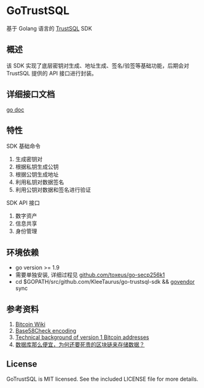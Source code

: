 # GoTrustSQL
基于 Golang 语言的 [TrustSQL](https://trustsql.qq.com/) SDK
## 概述
该 SDK 实现了底层密钥对生成、地址生成、签名/验签等基础功能，后期会对 TrustSQL 提供的 API 接口进行封装。
## 详细接口文档
[go doc](https://godoc.org/github.com/KleeTaurus/go-trustsql-sdk)
## 特性
SDK 基础命令
1. 生成密钥对
2. 根据私钥生成公钥
3. 根据公钥生成地址
4. 利用私钥对数据签名
5. 利用公钥对数据和签名进行验证

SDK API 接口
1. 数字资产
2. 信息共享
3. 身份管理
## 环境依赖
* go version >= 1.9
* 需要单独安装, 详细过程见 [github.com/toxeus/go-secp256k1](https://github.com/toxeus/go-secp256k1)
* cd $GOPATH/src/github.com/KleeTaurus/go-trustsql-sdk && [govendor](https://github.com/kardianos/govendor) sync
## 参考资料
1. [Bitcoin Wiki](https://en.bitcoin.it/wiki/Main_Page)
2. [Base58Check encoding](https://en.bitcoin.it/wiki/Base58Check_encoding)
3. [Technical background of version 1 Bitcoin addresses](https://en.bitcoin.it/wiki/Technical_background_of_version_1_Bitcoin_addresses)
4. [数据库那么便宜，为何还要死贵的区块链来存储数据？](https://mp.weixin.qq.com/s/ME_E1EA95XILD_yaFg1d8Q)
## License
GoTrustSQL is MIT licensed. See the included LICENSE file for more details.
